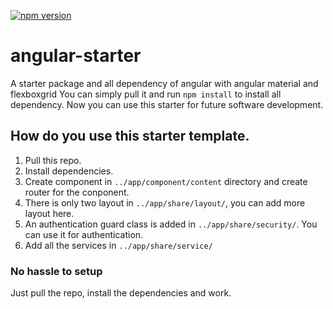 [![npm version](https://badge.fury.io/js/%40angular%2Fcore.svg)](https://www.npmjs.com/@angular/core)
# angular-starter
A starter package and all dependency of angular with angular material and flexboxgrid
You can simply pull it and run `npm install` to install all dependency.
Now you can use this starter for future software development.

## How do you use this starter template.
1. Pull this repo.
2. Install dependencies.
3. Create component in `../app/component/content` directory and create router for the conponent.
4. There is only two layout in `../app/share/layout/`, you can add more layout here.
5. An authentication guard class is added in `../app/share/security/`. You can use it for authentication.
6. Add all the services in `../app/share/service/`

### No hassle to setup
   Just pull the repo, install the dependencies and work.
